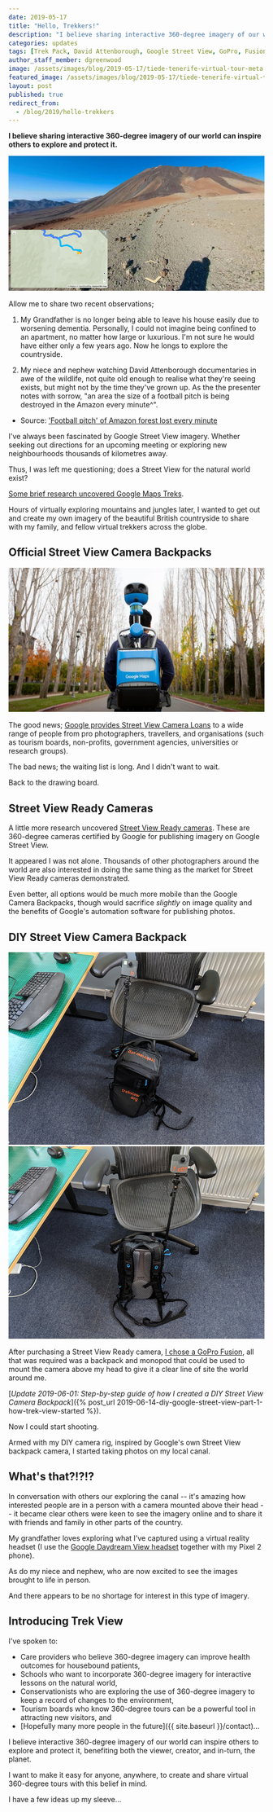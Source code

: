 ```yaml
---
date: 2019-05-17
title: "Hello, Trekkers!"
description: "I believe sharing interactive 360-degree imagery of our world can inspire others to explore and protect it."
categories: updates
tags: [Trek Pack, David Attenborough, Google Street View, GoPro, Fusion, Pixel 2]
author_staff_member: dgreenwood
image: /assets/images/blog/2019-05-17/tiede-tenerife-virtual-tour-meta.jpg
featured_image: /assets/images/blog/2019-05-17/tiede-tenerife-virtual-tour-sm.jpg
layout: post
published: true
redirect_from:
  - /blog/2019/hello-trekkers
---
```


**I believe sharing interactive 360-degree imagery of our world can inspire others to explore and protect it.**

<img class="img-fluid" src="/assets/images/blog/2019-05-17/tiede-tenerife-virtual-tour-sm.jpg" alt="Mount Tiede Virtual Tour" title="Mount Tiede Virtual Tour" />

Allow me to share two recent observations;

1. My Grandfather is no longer being able to leave his house easily due to worsening dementia. Personally, I could not imagine being confined to an apartment, no matter how large or luxurious. I'm not sure he would have either only a few years ago. Now he longs to explore the countryside. 

2. My niece and nephew watching David Attenborough documentaries in awe of the wildlife, not quite old enough to realise what they're seeing exists, but might not by the time they've grown up. As the the presenter notes with sorrow, "an area the size of a football pitch is being destroyed in the Amazon every minute^".

* Source: ['Football pitch' of Amazon forest lost every minute](https://www.bbc.co.uk/news/science-environment-48827490)

I've always been fascinated by Google Street View imagery. Whether seeking out directions for an upcoming meeting or exploring new neighbourhoods thousands of kilometres away.

Thus, I was left me questioning; does a Street View for the natural world exist?

[Some brief research uncovered Google Maps Treks](https://www.google.co.uk/maps/about/treks/#/grid).

Hours of virtually exploring mountains and jungles later, I wanted to get out and create my own imagery of the beautiful British countryside to share with my family, and fellow virtual trekkers across the globe.

## Official Street View Camera Backpacks

<img class="img-fluid" src="/assets/images/blog/2019-05-17/official-google-street-view-camera-backpack.jpg" alt="Official Google Street View camera backpack" title="Official Google Street View camera backpack" />

The good news; [Google provides Street View Camera Loans](https://www.google.com/intl/None/streetview/loan/) to a wide range of people from pro photographers, travellers, and organisations (such as tourism boards, non-profits, government agencies, universities or research groups).

The bad news; the waiting list is long. And I didn't want to wait.

Back to the drawing board.

## Street View Ready Cameras

A little more research uncovered [Street View Ready cameras](https://www.google.com/streetview/contacts-tools/products/). These are 360-degree cameras certified by Google for publishing imagery on Google Street View.

It appeared I was not alone. Thousands of other photographers around the world are also interested in doing the same thing as the market for Street View Ready cameras demonstrated.

Even better, all options would be much more mobile than the Google Camera Backpacks, though would sacrifice _slightly_ on image quality and the benefits of Google's automation software for publishing photos.

## DIY Street View Camera Backpack

<img class="img-fluid" src="/assets/images/blog/2019-05-17/diy-street-view-camera-backpack-front.jpg" alt="DIY Street View camera backpack front" title="DIY Street View camera backpack front" />

<img class="img-fluid" src="/assets/images/blog/2019-05-17/diy-street-view-camera-backpack-back.jpg" alt="DIY Street View camera backpack back" title="DIY Street View camera backpack back" />

After purchasing a Street View Ready camera, [I chose a GoPro Fusion](https://gopro.com/en/gb/shop/cameras/fusion/CHDHZ-103-master.html), all that was required was a backpack and monopod that could be used to mount the camera above my head to give it a clear line of site the world around me.

[_Update 2019-06-01: Step-by-step guide of how I created a DIY Street View Camera Backpack_]({% post_url 2019-06-14-diy-google-street-view-part-1-how-trek-view-started %}).

Now I could start shooting.

Armed with my DIY camera rig, inspired by Google's own Street View backpack camera, I started taking photos on my local canal.

## What's that?!?!?

In conversation with others our exploring the canal -- it's amazing how interested people are in a person with a camera mounted above their head -- it became clear others were keen to see the imagery online and to share it with friends and family in other parts of the country.

My grandfather loves exploring what I've captured using a virtual reality headset (I use the [Google Daydream View headset](https://vr.google.com/daydream/) together with my Pixel 2 phone).

As do my niece and nephew, who are now excited to see the images brought to life in person.

And there appears to be no shortage for interest in this type of imagery.

## Introducing Trek View

I've spoken to:

* Care providers who believe 360-degree imagery can improve health outcomes for housebound patients,
* Schools who want to incorporate 360-degree imagery for interactive lessons on the natural world,
* Conservationists who are exploring the use of 360-degree imagery to keep a record of changes to the environment,
* Tourism boards who know 360-degree tours can be a powerful tool in attracting new visitors, and
* [Hopefully many more people in the future]({{ site.baseurl }}/contact)...

I believe interactive 360-degree imagery of our world can inspire others to explore and protect it, benefiting both the viewer, creator, and in-turn, the planet.

I want to make it easy for anyone, anywhere, to create and share virtual 360-degree tours with this belief in mind.

I have a few ideas up my sleeve...